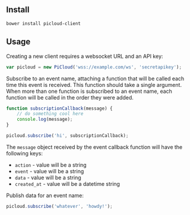 ## Install

```
bower install picloud-client
```

## Usage

Creating a new client requires a websocket URL and an API key:
```javascript
var picloud = new PiCloud('wss://example.com/ws', 'secretapikey');
```

Subscribe to an event name, attaching a function that will be called each time this event is received. This function should take a single argument. When more than one function is subscribed to an event name, each function will be called in the order they were added.
```javascript
function subscriptionCallback(message) {
    // do something cool here
    console.log(message);
}

picloud.subscribe('hi', subscriptionCallback);
```

 The `message` object received by the event callback function will have the following keys:
 * `action` - value will be a string
 * `event` - value will be a string
 * `data` - value will be a string
 * `created_at` - value will be a datetime string

Publish data for an event name:
```javascript
picloud.subscribe('whatever', 'howdy!');
```
